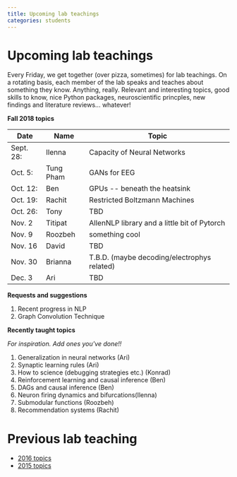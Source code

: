 ```yaml
---
title: Upcoming lab teachings
categories: students
---
```



# Upcoming lab teachings

Every Friday, we get together (over pizza, sometimes) for lab teachings. 
On a rotating basis, each member of the lab speaks and teaches about something they know. 
Anything, really. Relevant and interesting topics, good skills to know, nice Python packages,
neuroscientific princples, new findings and literature reviews... whatever!

**Fall 2018 topics**

| Date | Name | Topic |
|------|------|-------|
|Sept. 28:| Ilenna | Capacity of Neural Networks   |
|Oct. 5:| Tung Pham    |  GANs for EEG   |
|Oct. 12:|  Ben  | GPUs -- beneath the heatsink    |
|Oct. 19:|   Rachit   |  Restricted Boltzmann Machines  |
|Oct. 26:|  Tony |  TBD  |
|Nov. 2|  Titipat   |  AllenNLP library and a little bit of Pytorch  |
|Nov. 9|  Roozbeh    |    something cool   |
|Nov. 16|   David   |   TBD   |
|Nov. 30|Brianna|T.B.D. (maybe decoding/electrophys related)|
|Dec. 3| Ari | TBD|



**Requests and suggestions**

1. Recent progress in NLP
2. Graph Convolution Technique

**Recently taught topics**

*For inspiration. Add ones you've done!!*

1. Generalization in neural networks (Ari)
2. Synaptic learning rules (Ari)
3. How to science (debugging strategies etc.) (Konrad)
4. Reinforcement learning and causal inference (Ben)
5. DAGs and causal inference (Ben)
6. Neuron firing dynamics and bifurcations(Ilenna)
7. Submodular functions (Roozbeh)
8. Recommendation systems (Rachit)

# Previous lab teaching

- [2016 topics](http://kordinglab.com/lab_teaching_2016/)
- [2015 topics](https://github.com/KordingLab/lab_teaching_2015)



